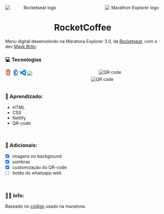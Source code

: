 <!--Banner session-->
<p align="center">
  <img src="https://i.postimg.cc/CLCRyhN1/rocketseat-purple.png" alt="Rocketseat logo" width="210" align="left">
  <img src="https://i.postimg.cc/QNJDhHRR/marathon-explorer-gray.png" alt="Marathon Explorer logo"  width="180" align="right">
</p>
<br>
<!--About session-->
<h1 align="center">RocketCoffee </h1>

Menu digital desenvolvido na Maratona Explorer 3.0, da [Rocketseat](https://www.rocketseat.com.br/), com o dev [Mayk Brito](https://br.linkedin.com/in/maykbrito).
<br>

<!-- Ícones das linguagens -->
<h3> 💻 Tecnologias </h3>
<p align="left">
  <code><img height="20" src="https://raw.githubusercontent.com/github/explore/80688e429a7d4ef2fca1e82350fe8e3517d3494d/topics/html/html.png"></code>
  <code><img height="20" src="https://raw.githubusercontent.com/github/explore/80688e429a7d4ef2fca1e82350fe8e3517d3494d/topics/css/css.png"></code>
  <code><img height="20" src="https://raw.githubusercontent.com/github/explore/80688e429a7d4ef2fca1e82350fe8e3517d3494d/topics/visual-studio-code/visual-studio-code.png"></code>
  <code><a url="https://www.netlify.com/"><img height="20" src="https://i.postimg.cc/fWfCw9Mn/netlify-logo-1.png.png"></a></code>
  <img src="https://i.postimg.cc/xTBRSNVw/cute-cuchufli-8d34ba-netlify-app-mobile-cut2.png" alt="QR code" width="200" style="float:right;">
  <img src="https://i.postimg.cc/zDQ0DgFz/QRcode.png" alt="QR code" width="200" style="float:right;padding-right:5%">
</p><br>

<!-- Projects -->
<h3> 🎯 Aprendizado: </h3>

- HTML
- CSS
- Netlify
- QR-code

<br>
<h3> 🚀 Adicionais: </h3>

- [x] imagens no background
- [x] sombras
- [x] customização do QR-code
- [ ] botão do whatsapp web

<!-- Dev Info -->
<br>
<h3> 👩‍💻 Info: </h3>

Baseado no [código](https://efficient-sloth-d85.notion.site/Maratona-Explorer-3-0-ae50831142ab492e997d28aab6e4fa1b) usado na maratona.
